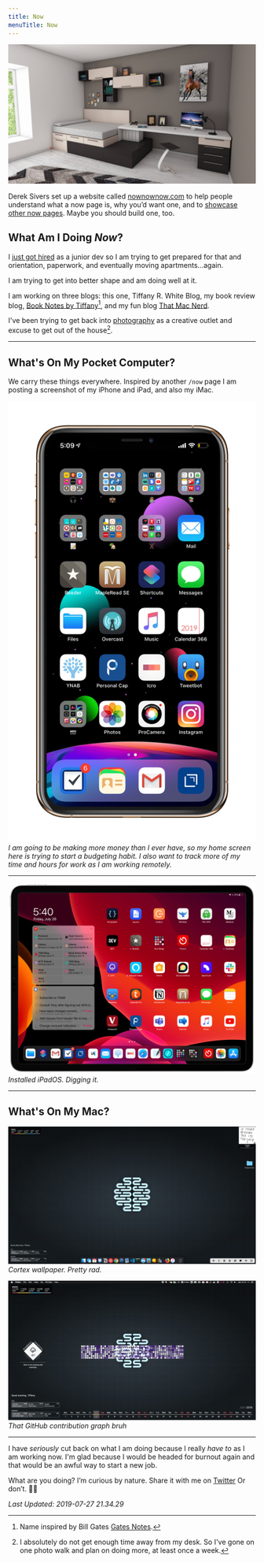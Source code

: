 ```yaml
---
title: Now
menuTitle: Now
---
```


![](./1.jpg)

Derek Sivers set up a website called [nownownow.com](http://nownownow.com/about) to help people understand what a now page is, why you’d want one, and to [showcase other now pages](http://nownownow.com/). Maybe you should build one, too.

## What Am I Doing *Now*?

I [just got hired](https://tiffanywhite.dev/goal-completed/) as a junior dev so I am trying to get prepared for that and orientation, paperwork, and eventually moving apartments...again.

I am trying to get into better shape and am doing well at it.

I am working on three blogs: this one, Tiffany R. White Blog, my book review blog, [Book Notes by Tiffany](https://booknotesbytiffany.net)[^1], and my fun blog [That Mac Nerd](https://thatmacnerd.net/).

I've been trying to get back into [photography](https://www.eyeem.com/u/trwhite) as a creative outlet and excuse to get out of the house[^2].

---

## What's On My Pocket Computer?

We carry these things everywhere. Inspired by another `/now` page I am posting a screenshot of my iPhone and iPad, and also my iMac.

![](./iphone-xs-max-home.png)
*I am going to be making more money than I ever have, so my home screen here is trying to start a budgeting habit. I also want to track more of my time and hours for work as I am working remotely.*


---

![](./new-ipad-july-end.png)
*Installed iPadOS. Digging it.*

---

## What's On My Mac?

![](./imac-mid-july.jpg)
*Cortex wallpaper. Pretty rad.*

![](./july-imac-lg.png)
*That GitHub contribution graph bruh*

---

I have *seriously* cut back on what I am doing because I really *have to* as I am working now. I'm glad because I would be headed for burnout again and that would be an awful way to start a new job.

What are you doing? I’m curious by nature. Share it with me on [Twitter](https://twitter.com/tiffanywhitedev) Or don’t. 🤷🏿

*Last Updated: 2019-07-27 21.34.29*

[^1]: Name inspired by Bill Gates [Gates Notes](https://www.gatesnotes.com/Books).
[^2]: I absolutely do not get enough time away from my desk. So I've gone on one photo walk and plan on doing more, at least once a week.
